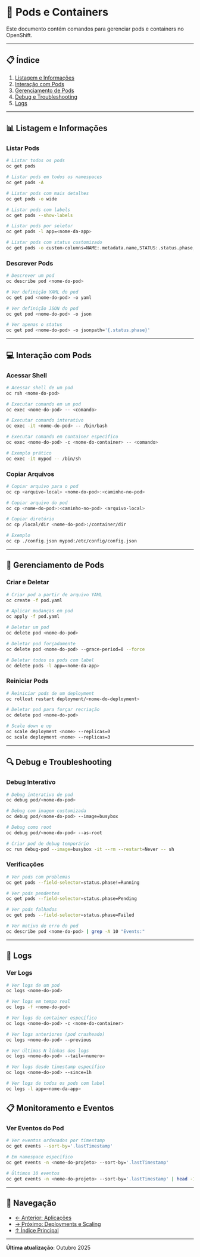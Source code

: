 # 🐳 Pods e Containers

Este documento contém comandos para gerenciar pods e containers no OpenShift.

---

## 📋 Índice

1. [Listagem e Informações](#listagem-e-informações)
2. [Interação com Pods](#interação-com-pods)
3. [Gerenciamento de Pods](#gerenciamento-de-pods)
4. [Debug e Troubleshooting](#debug-e-troubleshooting)
5. [Logs](#logs)

---

## 📊 Listagem e Informações

### Listar Pods
```bash
# Listar todos os pods
oc get pods

# Listar pods em todos os namespaces
oc get pods -A

# Listar pods com mais detalhes
oc get pods -o wide

# Listar pods com labels
oc get pods --show-labels

# Listar pods por seletor
oc get pods -l app=<nome-da-app>

# Listar pods com status customizado
oc get pods -o custom-columns=NAME:.metadata.name,STATUS:.status.phase,IP:.status.podIP
```

### Descrever Pods
```bash
# Descrever um pod
oc describe pod <nome-do-pod>

# Ver definição YAML do pod
oc get pod <nome-do-pod> -o yaml

# Ver definição JSON do pod
oc get pod <nome-do-pod> -o json

# Ver apenas o status
oc get pod <nome-do-pod> -o jsonpath='{.status.phase}'
```

---

## 💻 Interação com Pods

### Acessar Shell
```bash
# Acessar shell de um pod
oc rsh <nome-do-pod>

# Executar comando em um pod
oc exec <nome-do-pod> -- <comando>

# Executar comando interativo
oc exec -it <nome-do-pod> -- /bin/bash

# Executar comando em container específico
oc exec <nome-do-pod> -c <nome-do-container> -- <comando>

# Exemplo prático
oc exec -it mypod -- /bin/sh
```

### Copiar Arquivos
```bash
# Copiar arquivo para o pod
oc cp <arquivo-local> <nome-do-pod>:<caminho-no-pod>

# Copiar arquivo do pod
oc cp <nome-do-pod>:<caminho-no-pod> <arquivo-local>

# Copiar diretório
oc cp /local/dir <nome-do-pod>:/container/dir

# Exemplo
oc cp ./config.json mypod:/etc/config/config.json
```

---

## 🔧 Gerenciamento de Pods

### Criar e Deletar
```bash
# Criar pod a partir de arquivo YAML
oc create -f pod.yaml

# Aplicar mudanças em pod
oc apply -f pod.yaml

# Deletar um pod
oc delete pod <nome-do-pod>

# Deletar pod forçadamente
oc delete pod <nome-do-pod> --grace-period=0 --force

# Deletar todos os pods com label
oc delete pods -l app=<nome-da-app>
```

### Reiniciar Pods
```bash
# Reiniciar pods de um deployment
oc rollout restart deployment/<nome-do-deployment>

# Deletar pod para forçar recriação
oc delete pod <nome-do-pod>

# Scale down e up
oc scale deployment <nome> --replicas=0
oc scale deployment <nome> --replicas=3
```

---

## 🔍 Debug e Troubleshooting

### Debug Interativo
```bash
# Debug interativo de pod
oc debug pod/<nome-do-pod>

# Debug com imagem customizada
oc debug pod/<nome-do-pod> --image=busybox

# Debug como root
oc debug pod/<nome-do-pod> --as-root

# Criar pod de debug temporário
oc run debug-pod --image=busybox -it --rm --restart=Never -- sh
```

### Verificações
```bash
# Ver pods com problemas
oc get pods --field-selector=status.phase!=Running

# Ver pods pendentes
oc get pods --field-selector=status.phase=Pending

# Ver pods falhados
oc get pods --field-selector=status.phase=Failed

# Ver motivo de erro do pod
oc describe pod <nome-do-pod> | grep -A 10 "Events:"
```

---

## 📝 Logs

### Ver Logs
```bash
# Ver logs de um pod
oc logs <nome-do-pod>

# Ver logs em tempo real
oc logs -f <nome-do-pod>

# Ver logs de container específico
oc logs <nome-do-pod> -c <nome-do-container>

# Ver logs anteriores (pod crasheado)
oc logs <nome-do-pod> --previous

# Ver últimas N linhas dos logs
oc logs <nome-do-pod> --tail=<numero>

# Ver logs desde timestamp específico
oc logs <nome-do-pod> --since=1h

# Ver logs de todos os pods com label
oc logs -l app=<nome-da-app>
```

## 📋 Monitoramento e Eventos

### Ver Eventos do Pod
```bash
# Ver eventos ordenados por timestamp
oc get events --sort-by='.lastTimestamp'

# Em namespace específico
oc get events -n <nome-do-projeto> --sort-by='.lastTimestamp'

# Últimos 10 eventos
oc get events -n <nome-do-projeto> --sort-by='.lastTimestamp' | head -10
```

---

## 📖 Navegação

- [← Anterior: Aplicações](03-aplicacoes.md)
- [→ Próximo: Deployments e Scaling](05-deployments-scaling.md)
- [↑ Índice Principal](README.md)

---

**Última atualização**: Outubro 2025
